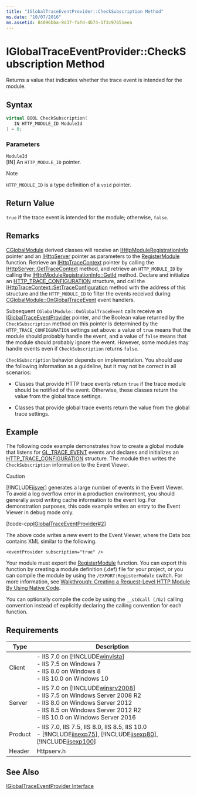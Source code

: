 ```yaml
---
title: "IGlobalTraceEventProvider::CheckSubscription Method"
ms.date: "10/07/2016"
ms.assetid: 84096bba-9d37-fafd-4b74-1f3c97651eea
---
```

# IGlobalTraceEventProvider::CheckSubscription Method
Returns a value that indicates whether the trace event is intended for the module.  
  
## Syntax  
  
```cpp  
virtual BOOL CheckSubscription(  
   IN HTTP_MODULE_ID ModuleId  
) = 0;  
```  
  
### Parameters  
 `ModuleId`  
 [IN] An `HTTP_MODULE_ID` pointer.  
  
> [!NOTE]
>  `HTTP_MODULE_ID` is a type definition of a `void` pointer.  
  
## Return Value  
 `true` if the trace event is intended for the module; otherwise, `false`.  
  
## Remarks  
 [CGlobalModule](../../web-development-reference/native-code-api-reference/cglobalmodule-class.md) derived classes will receive an [IHttpModuleRegistrationInfo](../../web-development-reference/native-code-api-reference/ihttpmoduleregistrationinfo-interface.md) pointer and an [IHttpServer](../../web-development-reference/native-code-api-reference/ihttpserver-interface.md) pointer as parameters to the [RegisterModule](../../web-development-reference/native-code-api-reference/pfn-registermodule-function.md) function. Retrieve an [IHttpTraceContext](../../web-development-reference/native-code-api-reference/ihttptracecontext-interface.md) pointer by calling the [IHttpServer::GetTraceContext](../../web-development-reference/native-code-api-reference/ihttpserver-gettracecontext-method.md) method, and retrieve an `HTTP_MODULE_ID` by calling the [IHttpModuleRegistrationInfo::GetId](../../web-development-reference/native-code-api-reference/ihttpmoduleregistrationinfo-getid-method.md) method. Declare and initialize an [HTTP_TRACE_CONFIGURATION](../../web-development-reference/native-code-api-reference/http-trace-configuration-structure.md) structure, and call the [IHttpTraceContext::SetTraceConfiguration](../../web-development-reference/native-code-api-reference/ihttptracecontext-settraceconfiguration-method.md) method with the address of this structure and the `HTTP_MODULE_ID` to filter the events received during [CGlobalModule::OnGlobalTraceEvent](../../web-development-reference/native-code-api-reference/cglobalmodule-onglobaltraceevent-method.md) event handlers.  
  
 Subsequent `CGlobalModule::OnGlobalTraceEvent` calls receive an [IGlobalTraceEventProvider](../../web-development-reference/native-code-api-reference/iglobaltraceeventprovider-interface.md) pointer, and the Boolean value returned by the `CheckSubscription` method on this pointer is determined by the `HTTP_TRACE_CONFIGURATION` settings set above: a value of `true` means that the module should probably handle the event, and a value of `false` means that the module should probably ignore the event. However, some modules may handle events even if `CheckSubscription` returns `false`.  
  
 `CheckSubscription` behavior depends on implementation. You should use the following information as a guideline, but it may not be correct in all scenarios:  
  
- Classes that provide HTTP trace events return `true` if the trace module should be notified of the event. Otherwise, these classes return the value from the global trace settings.  
  
- Classes that provide global trace events return the value from the global trace settings.  
  
## Example  
 The following code example demonstrates how to create a global module that listens for [GL_TRACE_EVENT](../../web-development-reference/native-code-api-reference/request-processing-constants.md) events and declares and initializes an [HTTP_TRACE_CONFIGURATION](../../web-development-reference/native-code-api-reference/http-trace-configuration-structure.md) structure. The module then writes the `CheckSubscription` information to the Event Viewer.  
  
> [!CAUTION]
>  [!INCLUDE[iisver](../../wmi-provider/includes/iisver-md.md)] generates a large number of events in the Event Viewer. To avoid a log overflow error in a production environment, you should generally avoid writing cache information to the event log. For demonstration purposes, this code example writes an entry to the Event Viewer in debug mode only.  
  
 [!code-cpp[IGlobalTraceEventProvider#2](../../../samples/snippets/cpp/VS_Snippets_IIS/IIS7/IGlobalTraceEventProvider/cpp/CheckSubscription.cpp#2)]  
  
 The above code writes a new event to the Event Viewer, where the Data box contains XML similar to the following.  
  
```  
<eventProvider subscription="true" />  
```  
  
 Your module must export the [RegisterModule](../../web-development-reference/native-code-api-reference/pfn-registermodule-function.md) function. You can export this function by creating a module definition (.def) file for your project, or you can compile the module by using the `/EXPORT:RegisterModule` switch. For more information, see [Walkthrough: Creating a Request-Level HTTP Module By Using Native Code](../../web-development-reference/native-code-development-overview/walkthrough-creating-a-request-level-http-module-by-using-native-code.md).  
  
 You can optionally compile the code by using the `__stdcall (/Gz)` calling convention instead of explicitly declaring the calling convention for each function.  
  
## Requirements  
  
|Type|Description|  
|----------|-----------------|  
|Client|-   IIS 7.0 on [!INCLUDE[winvista](../../wmi-provider/includes/winvista-md.md)]<br />-   IIS 7.5 on Windows 7<br />-   IIS 8.0 on Windows 8<br />-   IIS 10.0 on Windows 10|  
|Server|-   IIS 7.0 on [!INCLUDE[winsrv2008](../../wmi-provider/includes/winsrv2008-md.md)]<br />-   IIS 7.5 on Windows Server 2008 R2<br />-   IIS 8.0 on Windows Server 2012<br />-   IIS 8.5 on Windows Server 2012 R2<br />-   IIS 10.0 on Windows Server 2016|  
|Product|-   IIS 7.0, IIS 7.5, IIS 8.0, IIS 8.5, IIS 10.0<br />-   [!INCLUDE[iisexp75](../../web-development-reference/native-code-api-reference/includes/iisexp75-md.md)], [!INCLUDE[iisexp80](../../web-development-reference/native-code-api-reference/includes/iisexp80-md.md)], [!INCLUDE[iisexp100](../../web-development-reference/native-code-api-reference/includes/iisexp100-md.md)]|  
|Header|Httpserv.h|  
  
## See Also  
 [IGlobalTraceEventProvider Interface](../../web-development-reference/native-code-api-reference/iglobaltraceeventprovider-interface.md)
